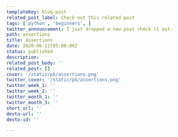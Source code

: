 ```yaml
---
templateKey: blog-post
related_post_label: Check out this related post
tags: ['python', 'beginners', ]
twitter_announcement: I just dropped a new post check it out.
path: assertions
title: Assertions
date: 2020-06-11T05:00:00Z
status: published
description:
related_post_body: ''
related_post: []
cover: '/static/pb/assertions.png'
twitter_cover: '/static/pb/assertions.png'
twitter_week_1: ''
twitter_week_2: ''
twitter_month_1: ''
twitter_month_3: ''
short_url: ''
devto-url: ''
devto-id: ''

---
```


<!--
<p style='text-align: center'>
<a href='https://waylonwalker.com/blog/assertions'>
  <img
    style='width:500px; max-width:80%; margin: auto;'
    src="https://waylonwalker.com/assertions.png"
    alt="Read more from the Assertions article"
  />
  </a>
</p>

-->
